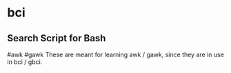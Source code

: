 # bci
Search Script for Bash
----------------------

#awk #gawk
These are meant for learning awk / gawk,
since they are in use in bci / gbci.
